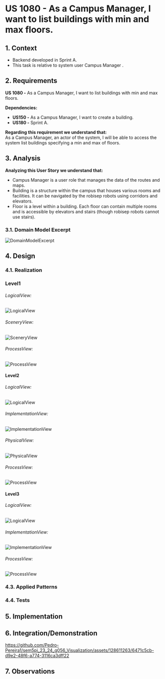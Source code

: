 # US 1080 - As a Campus Manager, I want to list buildings with min and max floors.

## 1. Context

* Backend developed in Sprint A.
* This task is relative to system user Campus Manager .

## 2. Requirements

**US 1080 -** As a Campus Manager, I want to list buildings with min and max floors.

**Dependencies:**
- **US150 -** As a Campus Manager, I want to create a building.
- **US180 -** Sprint A.

**Regarding this requirement we understand that:** <br>
As a Campus Manager, an actor of the system, I will be able to access the system list buildings specifying a min and max of floors.

## 3. Analysis

**Analyzing this User Story we understand that:**
* Campus Manager is a user role that manages the data of the routes and maps.
* Building is a structure within the campus that houses various rooms and facilities. It can be navigated by the robisep robots using corridors and elevators.
* Floor is a level within a building. Each floor can contain multiple rooms and is accessible by elevators and stairs (though robisep robots cannot use stairs).

### 3.1. Domain Model Excerpt
![DomainModelExcerpt](Diagrams/DomainModelExcerpt.svg)


## 4. Design

### 4.1. Realization

### Level1
###### LogicalView:
![LogicalView](Diagrams/Level1/LogicalView.svg)

###### SceneryView:
![SceneryView](Diagrams/Level1/SceneryView.svg)

###### ProcessView:
![ProcessView](Diagrams/Level1/ProcessView.svg)

#### Level2

###### LogicalView:

![LogicalView](Diagrams/Level2/LogicalView.svg)

###### ImplementationView:
![ImplementationView](Diagrams/Level2/ImplementationView.svg)

###### PhysicalView:
![PhysicalView](Diagrams/Level2/PhysicalView.svg)

###### ProcessView:
![ProcessView](Diagrams/Level2/ProcessView.svg)

#### Level3
###### LogicalView:
![LogicalView](Diagrams/Level3/LogicalView.svg)

###### ImplementationView:
![ImplementationView](Diagrams/Level3/ImplementationView.svg)

###### ProcessView:
![ProcessView](Diagrams/Level3/ProcessView.svg)


### 4.3. Applied Patterns



### 4.4. Tests

## 5. Implementation


## 6. Integration/Demonstration

https://github.com/Pedro-Pereira1/sem5pi_23_24_g056_Visualization/assets/128611263/6471c5cb-d9e2-48f6-a774-3116ca3dff22


## 7. Observations
